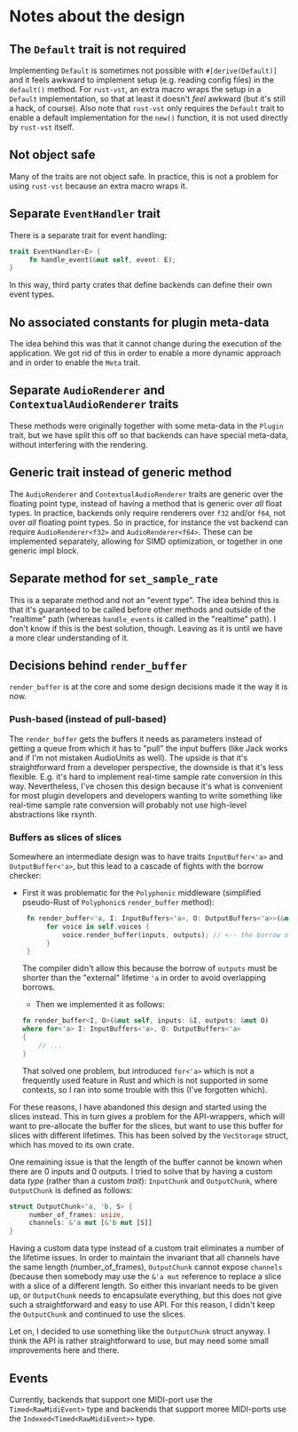 Notes about the design
======================

The `Default` trait is not required
-----------------------------------
Implementing `Default` is sometimes not possible with `#[derive(Default)]` and it feels
awkward to implement setup (e.g. reading config files) in the `default()` method.
For `rust-vst`, an extra macro wraps the setup in a `Default` implementation, so that at least it
doesn't _feel_ awkward (but it's still a hack, of course).
Also note that `rust-vst` only requires the `Default` trait to enable a default implementation
for the `new()` function, it is not used directly by `rust-vst` itself.

Not object safe
---------------
Many of the traits are not object safe. In practice, this is not a problem for using `rust-vst`
because an extra macro wraps it.

Separate `EventHandler` trait
-----------------------------
There is a separate trait for event handling:
```rust
trait EventHandler<E> {
     fn handle_event(&mut self, event: E);
}
```
In this way, third party crates that define backends can define their own event types.

No associated constants for plugin meta-data
--------------------------------------------
The idea behind this was that it cannot change during the execution of the application.
We got rid of this in order to enable a more dynamic approach and in order to enable the
`Meta` trait.

Separate `AudioRenderer` and `ContextualAudioRenderer` traits
-------------------------------------------------------------
These methods were originally together with some meta-data in the `Plugin` trait,
but we have split this off so that backends can have special meta-data, without
interfering with the rendering.

Generic trait instead of generic method
---------------------------------------
The `AudioRenderer` and `ContextualAudioRenderer` traits are generic over the floating
point type, instead of having a method that is generic over _all_ float types.
In practice, backends only require renderers over `f32` and/or `f64`, not over _all_ floating
point types. So in practice, for instance the vst backend can require
`AudioRenderer<f32>` and `AudioRenderer<f64>`. These can be implemented separately,
allowing for SIMD optimization, or together in one generic impl block.

Separate method for `set_sample_rate`
-------------------------------------
This is a separate method and not an "event type". The idea behind this is that it's guaranteed
to be called before other methods and outside of the "realtime" path (whereas
`handle_events` is called in the "realtime" path).
I don't know if this is the best solution, though. Leaving as it is until we have a more clear
understanding of it.

Decisions behind `render_buffer`
-------------------------------
`render_buffer` is at the core and some design decisions made it the way it is now.

### Push-based (instead of pull-based)
The `render_buffer` gets the buffers it needs as parameters instead of getting a queue from which
it has to "pull" the input buffers (like Jack works and if I'm not mistaken AudioUnits as well).
The upside is that it's straightforward from a developer perspective, the downside is that it's
less flexible. E.g. it's hard to implement real-time sample rate conversion in this way.
Nevertheless, I've chosen this design because it's what is convenient for most plugin developers
and developers wanting to write something like real-time sample rate conversion will probably
not use high-level abstractions like rsynth.

### Buffers as slices of slices
Somewhere an intermediate design was to have traits `InputBuffer<'a>` and `OutputBuffer<'a>`,
but this lead to a cascade of fights with the borrow checker:

* First it was problematic for the `Polyphonic` middleware (simplified pseudo-Rust of
 `Polyphonic`s `render_buffer` method):
    ```rust
     fn render_buffer<'a, I: InputBuffers<'a>, O: OutputBuffers<'a>>(&mut self, inputs: &I, outputs: &mut O) {
          for voice in self.voices {
              voice.render_buffer(inputs, outputs); // <-- the borrow of outputs needs to be shorter
          }
     }
     ```
     The compiler didn't allow this because the borrow of `outputs` must be shorter than the
     "external" lifetime `'a` in order to avoid overlapping borrows.
     
    * Then we implemented it as follows:
     ```rust
     fn render_buffer<I, O>(&mut self, inputs: &I, outputs: &mut O)
     where for<'a> I: InputBuffers<'a>, O: OutputBuffers<'a>
     {
         // ...
     }
     ```
     That solved one problem, but introduced `for<'a>` which is not a frequently used feature
     in Rust and which is not supported in some contexts, so I ran into some trouble with this
     (I've forgotten which).
     
For these reasons, I have abandoned this design and started using the slices instead.
This in turn gives a problem for the API-wrappers, which will want to pre-allocate the buffer
for the slices, but want to use this buffer for slices with different lifetimes.
This has been solved by the `VecStorage` struct, which has moved to its own crate.

One remaining issue is that the length of the buffer cannot be known when there are 0 inputs and
0 outputs.
I tried to solve that by having a custom data _type_ (rather than a custom _trait_): `InputChunk` and
`OutputChunk`, where `OutputChunk` is defined as follows:
```rust
struct OutputChunk<'a, 'b, S> {
     number_of_frames: usize,
     channels: &'a mut [&'b mut [S]]
}
```
Having a custom data type instead of a custom trait eliminates a number of the lifetime issues.
In order to maintain the invariant that all channels
have the same length (number_of_frames), `OutputChunk` cannot expose `channels` (because then somebody
may use the `&'a mut` reference to replace a slice with a slice of a different length.
So either this invariant needs to be given up, or `OutputChunk` needs to encapsulate everything,
but this does not give such a straightforward and easy to use API.
For this reason, I didn't keep the `OutputChunk` and continued to use the slices.

Let on, I decided to use something like the `OutputChunk` struct anyway. I think the API is rather
straightforward to use, but may need some small improvements here and there.

Events
------
Currently, backends that support one MIDI-port use the `Timed<RawMidiEvent>` type
and backends that support moree MIDI-ports use the `Indexed<Timed<RawMidiEvent>>` type.
